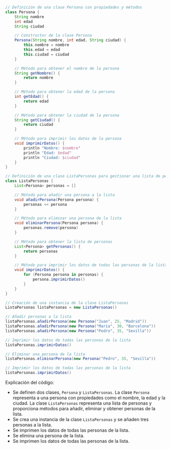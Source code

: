 ```groovy
// Definición de una clase Persona con propiedades y métodos
class Persona {
    String nombre
    int edad
    String ciudad

    // Constructor de la clase Persona
    Persona(String nombre, int edad, String ciudad) {
        this.nombre = nombre
        this.edad = edad
        this.ciudad = ciudad
    }

    // Método para obtener el nombre de la persona
    String getNombre() {
        return nombre
    }

    // Método para obtener la edad de la persona
    int getEdad() {
        return edad
    }

    // Método para obtener la ciudad de la persona
    String getCiudad() {
        return ciudad
    }

    // Método para imprimir los datos de la persona
    void imprimirDatos() {
        println "Nombre: $nombre"
        println "Edad: $edad"
        println "Ciudad: $ciudad"
    }
}

// Definición de una clase ListaPersonas para gestionar una lista de personas
class ListaPersonas {
    List<Persona> personas = []

    // Método para añadir una persona a la lista
    void añadirPersona(Persona persona) {
        personas << persona
    }

    // Método para eliminar una persona de la lista
    void eliminarPersona(Persona persona) {
        personas.remove(persona)
    }

    // Método para obtener la lista de personas
    List<Persona> getPersonas() {
        return personas
    }

    // Método para imprimir los datos de todas las personas de la lista
    void imprimirDatos() {
        for (Persona persona in personas) {
            persona.imprimirDatos()
        }
    }
}

// Creación de una instancia de la clase ListaPersonas
ListaPersonas listaPersonas = new ListaPersonas()

// Añadir personas a la lista
listaPersonas.añadirPersona(new Persona("Juan", 25, "Madrid"))
listaPersonas.añadirPersona(new Persona("María", 30, "Barcelona"))
listaPersonas.añadirPersona(new Persona("Pedro", 35, "Sevilla"))

// Imprimir los datos de todas las personas de la lista
listaPersonas.imprimirDatos()

// Eliminar una persona de la lista
listaPersonas.eliminarPersona(new Persona("Pedro", 35, "Sevilla"))

// Imprimir los datos de todas las personas de la lista
listaPersonas.imprimirDatos()
```

Explicación del código:

* Se definen dos clases, `Persona` y `ListaPersonas`. La clase `Persona` representa a una persona con propiedades como el nombre, la edad y la ciudad. La clase `ListaPersonas` representa una lista de personas y proporciona métodos para añadir, eliminar y obtener personas de la lista.
* Se crea una instancia de la clase `ListaPersonas` y se añaden tres personas a la lista.
* Se imprimen los datos de todas las personas de la lista.
* Se elimina una persona de la lista.
* Se imprimen los datos de todas las personas de la lista.
